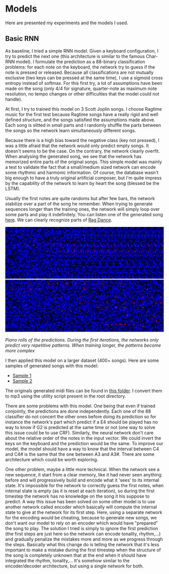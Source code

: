 # Models

Here are presented my experiments and the models I used.

## Basic RNN

As baseline, I tried a simple RNN model. Given a keyboard configuration, I try to predict the next one (this architecture is similar to the famous Char-RNN model). I formulate the prediction as a 88-binary classification problems: for each note on the keyboard, the network try to guess if the note is pressed or released. Because all classifications are not mutually exclusive (two keys can be pressed at the same time), I use a sigmoid cross entropy instead of softmax. For this first try, a lot of assumptions have been made on the song (only 4/4 for signature, quarter-note as maximum note resolution, no tempo changes or other difficulties that the model could not handle).

At first, I try to trained this model on 3 Scott Joplin songs. I choose Ragtime music for the first test because Ragtime songs have a really rigid and well defined structure, and the songs satisfied the assumptions made above. Each song is slitted in small parts and I randomly shuffle the parts between the songs so the network learn simultaneously different songs.

Because there is a high bias toward the negative class (key not pressed), I was a little afraid that the network would only predict empty songs. It doesn't seems to be the case. On the contrary, the network clearly overfit. When analysing the generated song, we see that the network has memorized entire parts of the original songs. This simple model was mainly a test to validate the fact that a small/medium sized network can encode some rhythmic and harmonic information. Of course, the database wasn't big enough to have a truly original artificial composer, but I'm quite impress by the capability of the network to learn by heart the song (blessed be the LSTM).

Usually the first notes are quite randoms but after few bars, the network stabilize over a part of the song he remember. When trying to generate sequences longer than the training ones, the network will simply loop over some parts and play it indefinitely. You can listen one of the generated song [here](https://soundcloud.com/reivalk/basic-rnn-joplin-example-overfitting?in=reivalk/sets/music-generator-experiments). We can clearly recognize parts of [Rag Dance](https://youtu.be/tCrj1s1iVas).

![Training piano roll](imgs/training_begin.png) ![Training piano roll](imgs/training_end.png)

*Piano rolls of the predictions. During the first iterations, the networks only predict very repetitive patterns. When training longer, the patterns become more complex*

I then applied this model on a larger dataset (400+ songs). Here are some samples of generated songs with this model:
* [Sample 1](https://soundcloud.com/reivalk/basic-rnn-ragtime-1?in=reivalk/sets/music-generator-experiments)
* [Sample 2](https://soundcloud.com/reivalk/basic-rnn-ragtime-2?in=reivalk/sets/music-generator-experiments)

The originals generated midi files can be found in [this folder](midi/). I convert them to mp3 using the utility script present in the root directory.

There are some problems with this model. One being that even if trained conjointly, the predictions are done independently. Each one of the 88 classifier do not concert the other ones before doing its prediction so for instance the network's part which predict if a E4 should be played has no way to know if G2 is predicted at the same time or not (one way to solve this issue could be to use CRF). Similarly, the neural network don't care about the relative order of the notes in the input vector. We could invert the keys on the keyboard and the prediction would be the same. To improve our model, the model should have a way to know that the interval between C4 and C4# is the same that the one between A3 and A3#. There are some architecture which could be worth exploring.

One other problem, maybe a little more technical. When the network see a new sequence, it start from a clear memory, like it had never seen anything before and will progressively build and encode what it 'sees' to its internal state. It's impossible for the network to correctly guess the first notes, when internal state is empty (as it is reset at each iteration), so during the first timestep the network has no knowledge on the song it his suppose to predict. A way this issue has been solved on some other model is to use another network called encoder which basically will compute the internal state to give at the network for its first step. Here, using a separate network for the encoding would be cheating, because to generate new songs, we don't want our model to rely on an encoder which would have "prepared" the song to play. The solution I tried is simply to ignore the first prediction (the first steps are just here so the network can encode tonality, rhythm,...) and gradually penalize the mistakes more and more as we progress through the steps. Basically what this change do is telling the network that it's less important to make a mistake during the first timestep when the structure of the song is completely unknown that at the end when it should have integrated the rhythm, tonality,... It's somehow similar to the encoder/decoder architecture, but using a single network for both.
